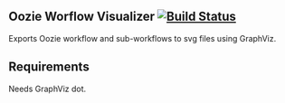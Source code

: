 Oozie Worflow Visualizer [![Build Status](https://travis-ci.org/gssiyankai/OozieVisualizer.svg?branch=master)](https://travis-ci.org/gssiyankai/OozieVisualizer)
--------------------
Exports Oozie workflow and sub-workflows to svg files using GraphViz.

Requirements
--------------------
Needs GraphViz dot.
